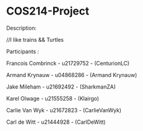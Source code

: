 # COS214-Project


Description:

//I like trains && Turtles

Participants :

Francois Combrinck - u21729752 - (CenturionLC)

Armand Krynauw - u04868286 - (Armand Krynauw)

Jake Mileham - u21692492 - (SharkmanZA)

Karel Olwage - u21555258 - (Klairgo)

Carlie Van Wyk - u21672823 - (CarlieVanWyk)

Carl de Witt - u21444928 - (CarlDeWitt)
